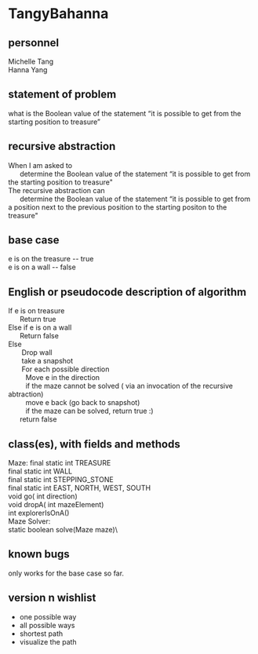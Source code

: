 # TangyBahanna

## personnel
Michelle Tang\
Hanna Yang

## statement of problem
what is the Boolean value of the statement “it is possible to get from the starting
position to treasure”

## recursive abstraction

When I am asked to\
&nbsp;&nbsp;&nbsp;&nbsp;&nbsp;&nbsp;determine the Boolean value of the statement “it is possible to get from the starting position to treasure"\
The recursive abstraction can\
&nbsp;&nbsp;&nbsp;&nbsp;&nbsp;&nbsp;determine the Boolean value of the statement “it is possible to get from a position next to the previous position to the starting positon to the treasure"
## base case
e is on the treasure -- true\
e is on a wall -- false
## English or pseudocode description of algorithm
If e is on treasure\
&nbsp;&nbsp;&nbsp;&nbsp;&nbsp;&nbsp;Return true\
Else if e is on a wall\
&nbsp;&nbsp;&nbsp;&nbsp;&nbsp;&nbsp;Return false \
Else \
&nbsp;&nbsp;&nbsp;&nbsp;&nbsp;&nbsp; Drop wall\
&nbsp;&nbsp;&nbsp;&nbsp;&nbsp;&nbsp; take a snapshot\
&nbsp;&nbsp;&nbsp;&nbsp;&nbsp;&nbsp; For each possible direction\
&nbsp;&nbsp;&nbsp;&nbsp;&nbsp;&nbsp;&nbsp;&nbsp; Move e in the direction\
&nbsp;&nbsp;&nbsp;&nbsp;&nbsp;&nbsp;&nbsp;&nbsp; if the maze cannot be solved ( via an invocation of the recursive abtraction)\
&nbsp;&nbsp;&nbsp;&nbsp;&nbsp;&nbsp;&nbsp;&nbsp; move e back (go back to snapshot)\
&nbsp;&nbsp;&nbsp;&nbsp;&nbsp;&nbsp;&nbsp;&nbsp; if the maze can be solved, return true :)\
&nbsp;&nbsp;&nbsp;&nbsp;&nbsp;&nbsp;return false
## class(es), with fields and methods
Maze:
final static int TREASURE\
final static int WALL\
final static int STEPPING_STONE\
final static int EAST, NORTH, WEST, SOUTH\
void go( int direction)\
void dropA( int mazeElement)\
int explorerIsOnA()\
Maze Solver:\
static boolean solve(Maze maze)\
## known bugs
only works for the base case so far.
## version n wishlist
- one possible way
- all possible ways
- shortest path 
- visualize the path  


